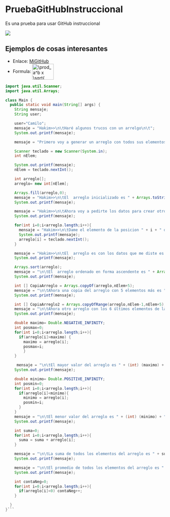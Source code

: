 # PruebaGitHubInstruccional
Es una prueba para usar GitHub instruccional

[![](http://img.youtube.com/vi/YaGqOPxHFkc/0.jpg)](http://www.youtube.com/watch?v=YaGqOPxHFkc "Intro")

## Ejemplos de cosas interesantes

* Enlace: [MiGitHub](https://github.com/ProfCDuqueTec)
* Formula: <img src="http://www.sciweavers.org/tex2img.php?eq=%20%20%5Cprod_a%5Eb%20x%20%5Csqrt%7B%20%5Calpha%20%7D%20&bc=White&fc=Black&im=jpg&fs=12&ff=arev&edit=0" align="center" border="0" alt="  \prod_a^b x \sqrt{ \alpha } " width="68" height="50" />

```java
import java.util.Scanner;
import java.util.Arrays;

class Main {
  public static void main(String[] args) {
    String mensaje;
    String user;

    user="Camilo";
    mensaje = "Hakim>>\n\tHaré algunos trucos con un arrelgo\n\t";
    System.out.printf(mensaje);

    mensaje = "Primero voy a generar un arreglo con todos sus elementos en 0\n\tDame un número entero positivo para el tamaño del arreglo ?\n" + user + ">>\n\t";

    Scanner teclado = new Scanner(System.in);
    int nElem;

    System.out.printf(mensaje);
    nElem = teclado.nextInt();

    int arreglo[];
    arreglo= new int[nElem];

    Arrays.fill(arreglo,0);
    mensaje = "Hakim>>\n\tEl  arreglo inicializado es " + Arrays.toString(arreglo) + "\n";
    System.out.printf(mensaje);

    mensaje = "Hakim>>\n\tAhora voy a pedirte los datos para crear otro arreglo";
    System.out.printf(mensaje);

    for(int i=0;i<arreglo.length;i++){
      mensaje = "Hakim>>\n\tDame el elemento de la posicion " + i + " del arreglo:\n" + user + ">>\n\t";
      System.out.printf(mensaje);
      arreglo[i] = teclado.nextInt();
    }

    mensaje = "Hakim>>\n\tEl  arreglo es con los datos que me diste es " + Arrays.toString(arreglo) +"\n";
    System.out.printf(mensaje);

    Arrays.sort(arreglo);
    mensaje = "\n\tEl  arreglo ordenado en forma ascendente es " + Arrays.toString(arreglo) + "\n";
    System.out.printf(mensaje);

    int [] CopiaArreglo = Arrays.copyOf(arreglo,nElem+5);
    mensaje = "\n\tAhora una copia del arreglo con 5 elementos más es " + Arrays.toString(CopiaArreglo) + "\n";
    System.out.printf(mensaje);

    int [] CopiaArreglo2 = Arrays.copyOfRange(arreglo,nElem-1,nElem+5);
    mensaje = "\n\tAhora otro arreglo con los 6 últimos elementos de la copia es " + Arrays.toString(CopiaArreglo2) + "\n";
    System.out.printf(mensaje);    

    double maximo= Double.NEGATIVE_INFINITY;
    int posmax=0;
    for(int i=0;i<arreglo.length;i++){
      if(arreglo[i]>maximo) {
        maximo = arreglo[i];
        posmax=i;
        }
    }

     mensaje = "\n\tEl mayor valor del arreglo es " + (int) (maximo) + " en la posición" + posmax + "\n";
    System.out.printf(mensaje);

    double minimo= Double.POSITIVE_INFINITY;
    int posmin=0;
    for(int i=0;i<arreglo.length;i++){
      if(arreglo[i]<minimo){
        minimo = arreglo[i];
        posmin=i;
      }
    }
    mensaje = "\n\tEl menor valor del arreglo es " + (int) (minimo) + " en la posición" + posmax + "\n";
    System.out.printf(mensaje);

    int suma=0;
    for(int i=0;i<arreglo.length;i++){
      suma = suma + arreglo[i];
    }

    mensaje = "\n\tLa suma de todos los elementos del arreglo es " + suma +"\n";
    System.out.printf(mensaje);

    mensaje = "\n\tEl promedio de todos los elementos del arreglo es " + suma/2 +"\n";
    System.out.printf(mensaje);

    int contaNeg=0;
    for(int i=0;i<arreglo.length;i++){
      if(arreglo[i]<0) contaNeg++;
    }

  }
}```
